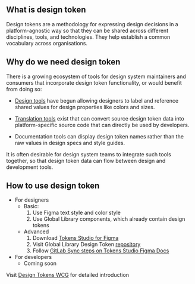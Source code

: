 ## What is design token
Design tokens are a methodology for expressing design decisions in a platform-agnostic way so that they can be shared across different disciplines, tools, and technologies. They help establish a common vocabulary across organisations. 

## Why do we need design token
There is a growing ecosystem of tools for design system maintainers and consumers that incorporate design token functionality, or would benefit from doing so:

- [Design tools](https://second-editors-draft.tr.designtokens.org/format/#dfn-design-tool) have begun allowing designers to label and reference shared values for design properties like colors and sizes.

- [Translation tools](https://second-editors-draft.tr.designtokens.org/format/#dfn-translation-tool) exist that can convert source design token data into platform-specific source code that can directly be used by developers.

- Documentation tools can display design token names rather than the raw values in design specs and style guides.

It is often desirable for design system teams to integrate such tools together, so that design token data can flow between design and development tools.

## How to use design token
- For designers
    - Basic: 
        1. Use Figma text style and color style
        2. Use Global Library components, which already contain design tokens
    - Advanced
        1. Download [Tokens Studio for Figma](https://www.figma.com/community/plugin/843461159747178978/Tokens-Studio-for-Figma-(Figma-Tokens))
        2. Visit Global Library Design Token [repository](https://github.com/chongchizhang/token)
        2. Follow [GitLab Sync steps on Tokens Studio Figma Docs](https://docs.tokens.studio/sync/gitlab)
- For developers
    - Coming soon

Visit [Design Tokens WCG](https://tr.designtokens.org/format/) for detailed introduction